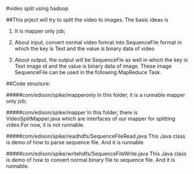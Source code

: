 #video split using hadoop

##This prject will try to split the video to images. The basic ideas is 
1. It is mapper only job;

2. About input, convert normal video fomrat into SequenceFile format in which the key is Text and the value is binary data of video

3. About output, the output will be SequenceFle as well in which the key is Text image id and the value is binary data of image. These image SequenceFile can be used in the following MapReduce Task.

##Code structure:

#####com/edison/spike/mapperonly
In this folder, it is a runnable mapper only job;

#####com/edison/spike/mapper
In this folder, there is VideoSplitMapper.java which are interfaces of our mapper for splitting video.For now, it is not runnable.

#####com/edison/spike/readhdfs/SequenceFileRead.java
This Java class is demo of how to parse sequence file. And it is runnable

#####com/edison/spike/writehdfs/SequenceFileWrite.java
This Java class is demo of how to convert normal binary file to sequence file. And it is runnable.

